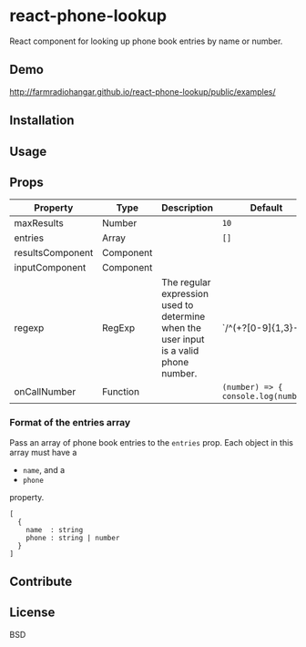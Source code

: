 # react-phone-lookup

React component for looking up phone book entries by name or number.

## Demo

http://farmradiohangar.github.io/react-phone-lookup/public/examples/

## Installation

## Usage

## Props

| Property         | Type                     | Description   | Default      | 
| ---------------- | ------------------------ | ------------- | ------------ |
| maxResults       | Number                   |               | `10`           |
| entries          | Array                    |               | `[]`           |
| resultsComponent | Component                |               |              |
| inputComponent   | Component                |               |              |
| regexp           | RegExp                   | The regular expression used to determine when the user input is a valid phone number. | `/^(\+?[0-9]{1,3}\-?|0)[0123456789]{9}$/` |
| onCallNumber     | Function                 | | `(number) => { console.log(number)` | 

### Format of the entries array

Pass an array of phone book entries to the `entries` prop. Each object in this array must have a 

* `name`, and a 
* `phone` 

property. 

```
[
  {
    name  : string
    phone : string | number
  }
]
```

## Contribute

## License

BSD
